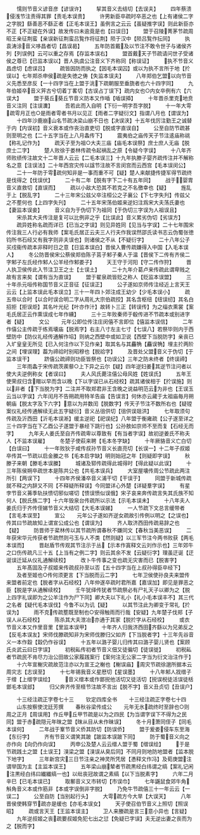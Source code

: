 <!-- { "loadSidebar": true } -->
　　懦则节音义谚音彦【谚误许】
　　挈其音义去结切【去误夫】
　　四年蔡溃侵浅节注责得其罪【责毛本误贵】
　　许男新臣卒疏时卒恶之也【上有诸侯二字之字脱】繇善恶不繇正者【正毛本误王】虽例言之云云【虽疑推字误】则此新臣亦不正【不正疑在外误】故发传曰未逾竟是也【曰误日】
　　盟于召陵菁茅节疏周昭王亲征荆蛮【亲误新征荆蛮吕覧作将征荆】陨于汉中【陨吕覧作抎同】
　　执袁涛涂音义哆昌者切【昌误曷】
　　五年防首戴及以节注不敢令世子与诸侯齐列【列误例】云可以重之存焉【存监本误右】
　　盟首戴天子节疏请问世子受诸侯之尊已【已监本误以】晋人执虞公注音义下齐称同【称误证】
　　执不节音义昌虑切【虑误吕】
　　疏皆因防而执之【因毛本误囚】或以为执不言所于地【扵误以】七年郑杀申侯疏是失徳之俦【失监本误夫】
　　八年郑伯乞盟以向节音义先悉至彦反【一十四字当在上盟于洮下疏朝服至垂旒者也六十四字同】
　　九年伯姬卒音义笄古兮切着丁畧切【古误占丁误下】疏内女也○内女卒例有六【六误大】
　　盟于葵丘葵丘节音义防本又作喢【喢误揷】
　　十年晋杀里克地贲音义注同【注误瀵】
　　吾若此而入自明【下衍一明字吾字脱】
　　十一年大雩疏雩月正也○是雨者雩者书月以见正【雨者二字疑衍文】指谓八月也【谓误为】
　　十四年沙鹿崩山名节疏决梁山崩不日也【决误浃】十五年伐厉注勤王之诚替于内【内误初】音义衰本或作丧治直吏切【脱或字直误自】
　　公至自防节疏甚则至明之也【二十五字当在上八月螽传下】
　　震夷伯之庙传天子节注逺庙称祧【称礼记作为】
　　疏天子至为祖○大夫三庙【庙毛本误祭】庶士庶人无庙【脱庶士二字】
　　楚人败徐于娄林传疏令起祸乱之原【令疑今字误】
　　十八年齐师败绩传注故文十二年晋人云云【二毛本误三】十九年执滕子婴齐疏传注并不解称名之意【注误法】二十年西宫灾传以諡节注故不言闵宫而云西宫【毛本误闵公】
　　二十一年防于雩疏何知非是一事而重不可【疑】楚人来献捷传捷军得节疏终是伐得之【伐误伏】
　　二十有二年【脱有字下二十有五年同】
　　战于婴胄音义直救切【直误而】
　　疏以小敌大恐其不若克之不名徼幸也【疑】
　　旌乱于上【脱乱字】
　　二十三年宋公兹父卒注桓公之子襄公【下七字失刋】传兹父之不塟何也【上四字失刋】
　　二十五年宋荡伯姬来逆妇注爲宋大夫荡氏妻也【妻监本误妾】
　　音义自为于伪切下为祖同【于伪切三字误为人祖误且】
　　宋杀其大夫传注是复可以比例非之乎【比误此】音义累劣伪切【劣误方】
　　疏异姓称名疏而详已【已当之字误】则见异姓同【见当与字误】二十七年围宋传注我三人行必有我师【案毛氏居正云夫三人行夫作我误然邵氏读书志云伪蜀张徳钧所书石经又有我字则非夫误也】则诸侯之不从【不疑衍字】
　　二十八年公子买戍衞传疏本非释时日之意【日监本误白】晋侯入曹传疏嫌得入中国【入毛本误人】
　　冬公防晋侯宋公蔡侯郑伯陈子莒子邾子秦人于温【晋侯下二传有齐侯二字邾子左氏经作邾人公羊经作邾娄子】
　　天王守于河阳【守二传作狩】
　　晋人执卫侯传此入节注卫王之士【士误土】
　　二十九年介葛卢来传疏此谓卑贱之故有言来矣【谓有当为直误】
　　盟于翟泉疏皆贬之称人【贬监本误盟】
　　三十年杀元咺传称国节音义正音征【征误正】
　　公子遂如京师传注经近上言天王云云【上监本误此毛本误立】三十一年四卜郊注成王幼少【少毛本误小】
　　疏五帝以合时【以合时误合明二字从周礼大宗伯疏挍】其名含枢纽【纽误纫】其名白招拒【拒误炬】其名叶光纪【叶亦作汁】故转卜三正【转误传】为之缁衣熏裳【案毛氏居正云作熏误成七年作纁】
　　三十三年败秦师于殽传进不节疏本或别进字者【疑】
　　文公
　　元年公即位传注庄闵僖不言即位【僖监本误信】
　　二年作僖公主传疏于练焉壊庙【脱焉字】右主八寸左主七寸【七误八】若祭毕则内于西壁防中【防仪礼经传通解作埳】则纳之西壁中或如卫说【西壁下当脱防字】亲丧已入圹皇皇无所见【已入何注作以下见作亲】取其名与其麤觕【麤误觕】埋主扵两阶之间【埋误理】葢为禘祫时别昭穆也【脱祫字】
　　及晋处父盟音义于伪切【于监本误干】
　　跻僖公疏禘则功臣皆祭也【功误公】三年之防未终者【终误禘】
　　三年雨螽于宋传疏茨蒺藜○上下异之云尔【疑】四年逆妇姜其逆节注问者以使大夫逆例称女【者误曰】
　　夫人风氏薨注僖公母风姓【姓误氏】
　　五年王使荣叔归含赗以早而含以晚【下以字误已从石经校】疏其诸侯相于【扵误施】则以非者【下当脱为字】二注并不取郑君非王含晚之说益明范云为非也【王误玉云当以字误】六年闰月不告朔疏用特羊告庙【告误言】何休亦云藏于太祖庙毎月朔朝庙【脱太字及下六字】意以为并数闰【脱数字】传天子节注不数所右也【疑镗案仪礼经传通解续无此五字疑衍】音义丛徂供切【徂供误爼洪】
　　七年取须句传疏及沂西田【沂毛本误淅】缓主逆祀【祀误纪】八年盟于衡雍疏【公子遂至详之三十四字当在下乙酉公子遂盟于暴经下跳行也】公孙敖如京师不至而复【石经无而字】
　　九年夫人姜氏至自齐传疏卑以尊致有【有当者字误】故初逆姜氏不称夫人【不监本误雇】
　　冬楚子使萩来聘【毛本冬字缺】
　　十年厥貉音义亡白切【白误曰】
　　十一年败狄于咸传叔孙节音义长直亮切【长误一】十二年子叔姬卒传其一节疏以启金縢之书【毛本启字缺】明则始冠之年【则疑即字误】
　　秋滕子来朝【滕毛本误縢】
　　城诸及郓传疏得此城得时【得此疑以此误】
　　十三年陈侯朔卒疏世本是陈共公也【共毛本误兵】
　　大室屋壊传周公节疏此两注所引【两误下】
　　十四年齐侯潘卒音义浦干切【干误于】
　　同盟于新城传疏就不释之内辞又不同【不释疑所释误】今同盟详心外楚【详疑羣字误】
　　有星孛节音义茀季轨扶愦切邪似嗟切【愦误愤似误俄】宋子哀来奔传疏言失其氏族不知何人【脱氏族二字】十六年毁泉台传疏所以示法【示毛本误未】
　　十八年夫人姜氏归于齐传侄娣节音义大结切【大毛本误娣】
　　一人节疏下文总言缓带者【言毛本误至】
　　宣公
　　元年公子遂如齐逆女疏故引传例以明之【之误也】传其曰节疏故知上谓宣公成公也【谓误为】
　　齐人取济西田传疏易辞之也【疑】
　　防晋师于棐林传以其节疏所谓春秋不嫌同文【春秋当美恶误】
　　二年获宋华元传获者节疏然则弓玉与人不类【然则疑】以三军节注今两书败获【两毛本误而】
　　晋赵盾节传观其节注示于丛【示本作寘释文云刘作示也】三年郊牛之口伤传疏凡三十五【上当有之例二字】则云其余不发【云疑衍字】理虽迂诞【迂诞误迁延从仪礼通解续校】
　　改卜牛传事之变也疏无灾害而已【脱害字】
　　五年髙固及子叔姬来传疏叔孙至以否【五十四字当在上叔孙得臣卒经下】
　　及者至姬也○传何须更言【下当脱而云二字】
　　七年卫侯使孙良夫来盟传来盟者前定也【脱者字从石经校】八年仲遂卒疏时君所嘉【嘉误加】即见是罪恶之臣【脱是字从通解续校】
　　壬午犹绎传犹者节疏祭必有尸礼天子以卿为之【脱上四字礼误即为之公羊注作为尸下同】卿大夫以下礼小【礼小毛本误丰不】其三代之名者【疑代毛本误伐】今鲁不以为讥【疑】
　　以其节注此为卿变于常礼【扵误为】
　　雨不克传疏塟既至制也○安得触雨而行哉【安疑】九年楚子伐郑【子误人从石经校】
　　陈杀其大夫泄冶亦通于其家【脱扵字从石经校】
　　或衣节音义本又作里音里【里监本误甲】
　　十年齐人归我济西田齐繇以为兄弟反之【反毛本误友】宋师伐滕疏知非为宋师伐滕归父如齐【下当脱者字】十三年先谷音义一本作縠【縠仍作谷误】
　　十五年以潞子婴儿归传其曰潞子婴儿贤也【案顾氏炎武云曰日字误】
　　初税畆传初者节音义佃又徒徧切【徒误徙】
　　初税畆者节疏民不肯尽力治公田故公家履践案行【案何注无公家二字当为衍文治注作于】
　　十六年宣榭灾疏故范注亦以为宣王之榭也【榭误庙】周灾节疏徐邈所据本云周灾志【志误至】
　　十七年锡我音义星厯切【星误墨】
　　十八年邾人戕缯子于缯【上缯字误绘】
　　音义缯本或作鄫捝他活切又徒活切【捝误棁徒活误徒栝鄫毛本误郐】
　　归父奔齐传至柽节注故不言出【脱不字】音义丑贞切【丑误户】

　　十三经注疏正字卷七十三
　　钦定四库全书
　　十三经注疏正字卷七十四
　　山东按察使沈廷芳撰
　　春秋谷梁传成公
　　元年无氷疏终时至辞也○则周之正月【周误用】作丘甲丘甲节疏是以为之四民【为当谓字误下不得为之民同】盟于赤疏隠元年昩之盟【昩从目从未作昧误】
　　冬十月萧同侄子【同毛本误何】
　　二年战于鞌节音义侨其防切【防误侨】
　　盟于爰娄侵车东至海【东衍字】
　　齐有节音义谓笑其跛【跛监本误跛下同】
　　防于蜀音义向之亦作向【向仍作向误】
　　丙申公及楚人云云缯人盟于蜀【缯误绘】
　　于是节疏践土之盟【土误王】湨梁之盟【湨误从臭后同】不同月则地防地盟者【监本脱下地字】
　　三年新宫灾三日节注亲之神灵所凭居【慿释文作冯】及荀庚盟注谓举国为主【主监本误王】
　　五年梁山崩辇者节疏黒经白纬谓之缟【案礼记闲注黒经白纬曰纎纎缟一也】以纰丧冠故谓之素缟【以下当脱素字】
　　六年二月辛巳【已毛本误已】
　　取鄟音义又市转切【市误巾】
　　七年鼷鼠食郊牛角斛角音义本或作筋非【本或字误倒非字脱】
　　乃免牛节疏僖三十一年云云【一误二】
　　公至自防【当别起行头】
　　大雩疏方今大旱【大误天】
　　八年晋侯使韩穿节疏亦是缓也【亦毛本误女】
　　天子使召伯节音义上照切【照误昭】
　　疏或言天王【王监本误主】
　　卫人来媵疏是言三意小异也【言疑】
　　九年逆叔姬之丧疏要叔姬免犯七出之愆【免疑已字误】夫无逆出妻之丧而为之【脱而字】
